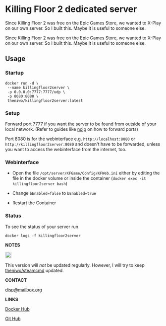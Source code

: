 
# Killing Floor 2 dedicated server

Since Killing Floor 2 was free on the Epic Games Store, we wanted to X-Play on our own server. So I built this.
Maybe it is useful to someone else.

Since Killing Floor 2 was free on the Epic Games Store, we wanted to X-Play on our own server. So I built this.
Maybe it is useful to someone else.

## Usage

### Startup

```
docker run -d \
 --name killingfloor2server \
 -p 0.0.0.0:7777:7777/udp \
 -p 8080:8080 \
 theniwo/killingfloor2server:latest
```


### Setup

Forward port 7777 if you want the server to be found from outside of your local network.
(Refer to guides like [noip](https://www.noip.com/support/knowledgebase/general-port-forwarding-guide/) on how to forward ports)

Port 8080 is for the webinterface e.g. `http://localhost:8080` or `http://killingfloor2server:8080` and doesn't have to be forwarded,
unless you want to access the webinterface from the internet, too.

### Webinterface
- Open the file `/opt/server/KFGame/Config/KFWeb.ini` either by editing the file in the docker volume or inside the container
(`docker exec -it killingfloor2server bash`)

- Change `bEnabled=false` to `bEnabled=true`

- Restart the Container

### Status

To see the status of your server run

```
docker logs -f killingfloor2server
```

**NOTES**
<!---
  <pre>
  Scrolltext
  </pre>
-->

<img src="https://upload.wikimedia.org/wikipedia/commons/thumb/e/e4/Infobox_info_icon.svg/1200px-Infobox_info_icon.svg.png" alt="drawing" width="20">

This version will _not_ be updated regularly. However, I will try to keep [theniwo/steamcmd](https://hub.docker.com/repository/docker/theniwo/steamcmd) updated.

**CONTACT**

[disp@mailbox.org](mailto:disp@mailbox.org)

**LINKS**

[Docker Hub](https://hub.docker.com/repository/docker/theniwo/killingfloor2server)

[Git Hub](https://github.com/theniwo/killingfloor2server)
